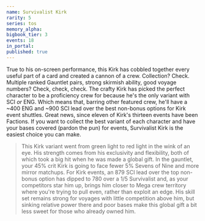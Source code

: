 ```yaml
---
name: Survivalist Kirk
rarity: 5
series: tos
memory_alpha:
bigbook_tier: 3
events: 18
in_portal:
published: true
---
```


True to his on-screen performance, this Kirk has cobbled together every useful part of a card and created a cannon of a crew. Collection? Check. Multiple ranked Gauntlet pairs, strong skirmish ability, good voyage numbers? Check, check, check. The crafty Kirk has picked the perfect character to be a proficiency crew for because he's the only variant with SCI _or_ ENG. Which means that, barring other featured crew, he'll have a ~400 ENG and ~900 SCI lead over the best non-bonus options for Kirk event shuttles. Great news, since eleven of Kirk's thirteen events have been Factions. If you want to collect the best variant of each character and have your bases covered (pardon the pun) for events, Survivalist Kirk is the easiest choice you can make.

> This Kirk variant went from green light to red light in the wink of an eye. His strength comes from his exclusivity and flexibility, both of which took a big hit when he was made a global gift. In the gauntlet, your 45% crit Kirk is going to face fewer 5% Sevens of Nine and more mirror matchups. For Kirk events, an 879 SCI lead over the top non-bonus option has dipped to 780 over a 1/5 Survivalist and, as your competitors star him up, brings him closer to Mega crew territory where you're trying to pull even, rather than exploit an edge. His skill set remains strong for voyages with little competition above him, but sinking relative power there and poor bases make this global gift a bit less sweet for those who already owned him.
